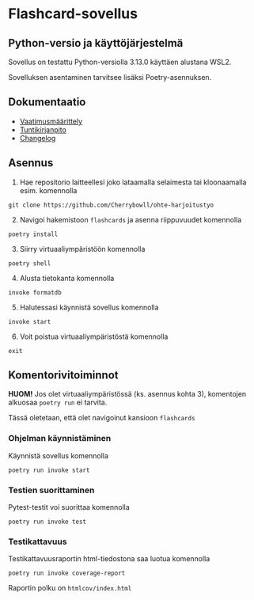 # Flashcard-sovellus

## Python-versio ja käyttöjärjestelmä

Sovellus on testattu Python-versiolla 3.13.0 käyttäen alustana WSL2.

Sovelluksen asentaminen tarvitsee lisäksi Poetry-asennuksen.

## Dokumentaatio

- [Vaatimusmäärittely](https://github.com/Cherrybowll/ohte-harjoitustyo/blob/master/flashcards/dokumentaatio/vaatimusmaarittely.md)
- [Tuntikirjanpito](https://github.com/Cherrybowll/ohte-harjoitustyo/blob/master/flashcards/dokumentaatio/tuntikirjanpito.md)
- [Changelog](https://github.com/Cherrybowll/ohte-harjoitustyo/blob/master/flashcards/dokumentaatio/changelog.md)

## Asennus

1. Hae repositorio laitteellesi joko lataamalla selaimesta tai kloonaamalla esim. komennolla
```
git clone https://github.com/Cherrybowll/ohte-harjoitustyo
```

2. Navigoi hakemistoon `flashcards` ja asenna riippuvuudet komennolla
```
poetry install
```

3. Siirry virtuaaliympäristöön komennolla
```
poetry shell
```

4. Alusta tietokanta komennolla
```
invoke formatdb
```

5. Halutessasi käynnistä sovellus komennolla
```
invoke start
```

6. Voit poistua virtuaaliympäristöstä komennolla
```
exit
```

## Komentorivitoiminnot

**HUOM!** Jos olet virtuaaliympäristössä (ks. asennus kohta 3), komentojen alkuosaa `poetry run` ei tarvita.

Tässä oletetaan, että olet navigoinut kansioon `flashcards`

### Ohjelman käynnistäminen

Käynnistä sovellus komennolla
```
poetry run invoke start
```

### Testien suorittaminen
Pytest-testit voi suorittaa komennolla
```
poetry run invoke test
```

### Testikattavuus
Testikattavuusraportin html-tiedostona saa luotua komennolla
```
poetry run invoke coverage-report
```
Raportin polku on `htmlcov/index.html`
